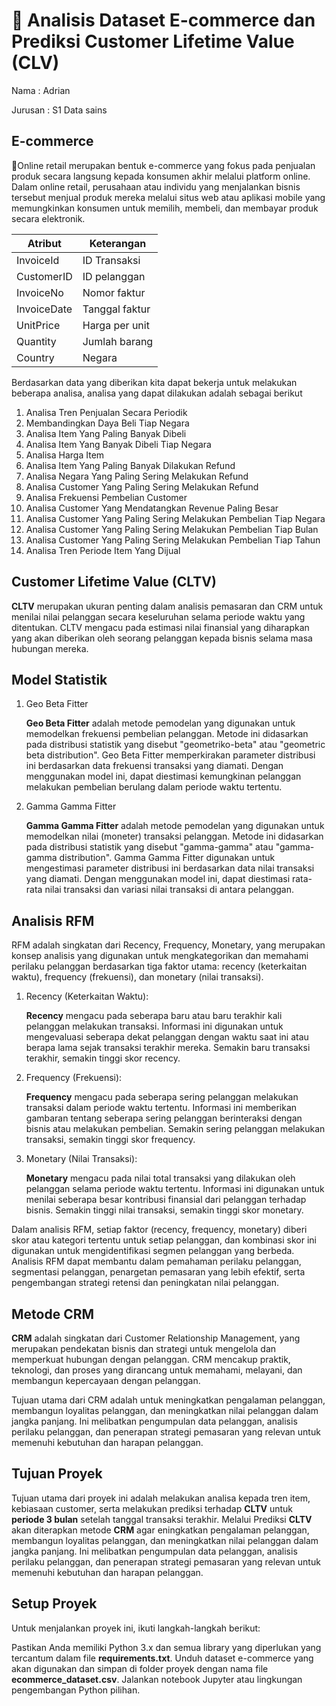 # 📖 Analisis Dataset E-commerce dan Prediksi Customer Lifetime Value (CLV)

Nama    : Adrian

Jurusan : S1 Data sains

## E-commerce

🏪Online retail merupakan bentuk e-commerce yang fokus pada penjualan produk secara langsung kepada konsumen akhir melalui platform online. Dalam online retail, perusahaan atau individu yang menjalankan bisnis tersebut menjual produk mereka melalui situs web atau aplikasi mobile yang memungkinkan konsumen untuk memilih, membeli, dan membayar produk secara elektronik.

| Atribut | Keterangan |
| --- | --- |
| InvoiceId | ID Transaksi |
| CustomerID | ID pelanggan |
| InvoiceNo | Nomor faktur |
| InvoiceDate | Tanggal faktur |
| UnitPrice | Harga per unit |
| Quantity | Jumlah barang |
| Country | Negara |

Berdasarkan data yang diberikan kita dapat bekerja untuk melakukan beberapa analisa, analisa yang dapat dilakukan adalah sebagai berikut
1. Analisa Tren Penjualan Secara Periodik
2. Membandingkan Daya Beli Tiap Negara
3. Analisa Item Yang Paling Banyak Dibeli
4. Analisa Item Yang Banyak Dibeli Tiap Negara
5. Analisa Harga Item
6. Analisa Item Yang Paling Banyak Dilakukan Refund
7. Analisa Negara Yang Paling Sering Melakukan Refund
8. Analisa Customer Yang Paling Sering Melakukan Refund
9. Analisa Frekuensi Pembelian Customer
10. Analisa Customer Yang Mendatangkan Revenue Paling Besar
11. Analisa Customer Yang Paling Sering Melakukan Pembelian Tiap Negara
12. Analisa Customer Yang Paling Sering Melakukan Pembelian Tiap Bulan
13. Analisa Customer Yang Paling Sering Melakukan Pembelian Tiap Tahun
14. Analisa Tren Periode Item Yang Dijual

## Customer Lifetime Value (CLTV)

**CLTV** merupakan ukuran penting dalam analisis pemasaran dan CRM untuk menilai nilai pelanggan secara keseluruhan selama periode waktu yang ditentukan. CLTV mengacu pada estimasi nilai finansial yang diharapkan yang akan diberikan oleh seorang pelanggan kepada bisnis selama masa hubungan mereka.

## Model Statistik

1. Geo Beta Fitter

    **Geo Beta Fitter** adalah metode pemodelan yang digunakan untuk memodelkan frekuensi pembelian pelanggan. Metode ini didasarkan pada distribusi statistik yang disebut "geometriko-beta" atau "geometric beta distribution". Geo Beta Fitter memperkirakan parameter distribusi ini berdasarkan data frekuensi transaksi yang diamati. Dengan menggunakan model ini, dapat diestimasi kemungkinan pelanggan melakukan pembelian berulang dalam periode waktu tertentu.

2. Gamma Gamma Fitter

    **Gamma Gamma Fitter** adalah metode pemodelan yang digunakan untuk memodelkan nilai (moneter) transaksi pelanggan. Metode ini didasarkan pada distribusi statistik yang disebut "gamma-gamma" atau "gamma-gamma distribution". Gamma Gamma Fitter digunakan untuk mengestimasi parameter distribusi ini berdasarkan data nilai transaksi yang diamati. Dengan menggunakan model ini, dapat diestimasi rata-rata nilai transaksi dan variasi nilai transaksi di antara pelanggan.

## Analisis RFM

RFM adalah singkatan dari Recency, Frequency, Monetary, yang merupakan konsep analisis yang digunakan untuk mengkategorikan dan memahami perilaku pelanggan berdasarkan tiga faktor utama: recency (keterkaitan waktu), frequency (frekuensi), dan monetary (nilai transaksi).

1. Recency (Keterkaitan Waktu):

    **Recency** mengacu pada seberapa baru atau baru terakhir kali pelanggan melakukan transaksi. Informasi ini digunakan untuk mengevaluasi seberapa dekat pelanggan dengan waktu saat ini atau berapa lama sejak transaksi terakhir mereka. Semakin baru transaksi terakhir, semakin tinggi skor recency.

2. Frequency (Frekuensi):

    **Frequency** mengacu pada seberapa sering pelanggan melakukan transaksi dalam periode waktu tertentu. Informasi ini memberikan gambaran tentang seberapa sering pelanggan berinteraksi dengan bisnis atau melakukan pembelian. Semakin sering pelanggan melakukan transaksi, semakin tinggi skor frequency.

3. Monetary (Nilai Transaksi):

    **Monetary** mengacu pada nilai total transaksi yang dilakukan oleh pelanggan selama periode waktu tertentu. Informasi ini digunakan untuk menilai seberapa besar kontribusi finansial dari pelanggan terhadap bisnis. Semakin tinggi nilai transaksi, semakin tinggi skor monetary.

Dalam analisis RFM, setiap faktor (recency, frequency, monetary) diberi skor atau kategori tertentu untuk setiap pelanggan, dan kombinasi skor ini digunakan untuk mengidentifikasi segmen pelanggan yang berbeda. Analisis RFM dapat membantu dalam pemahaman perilaku pelanggan, segmentasi pelanggan, penargetan pemasaran yang lebih efektif, serta pengembangan strategi retensi dan peningkatan nilai pelanggan.

## Metode CRM

**CRM** adalah singkatan dari Customer Relationship Management, yang merupakan pendekatan bisnis dan strategi untuk mengelola dan memperkuat hubungan dengan pelanggan. CRM mencakup praktik, teknologi, dan proses yang dirancang untuk memahami, melayani, dan membangun kepercayaan dengan pelanggan.

Tujuan utama dari CRM adalah untuk meningkatkan pengalaman pelanggan, membangun loyalitas pelanggan, dan meningkatkan nilai pelanggan dalam jangka panjang. Ini melibatkan pengumpulan data pelanggan, analisis perilaku pelanggan, dan penerapan strategi pemasaran yang relevan untuk memenuhi kebutuhan dan harapan pelanggan.

## Tujuan Proyek
Tujuan utama dari proyek ini adalah melakukan analisa kepada tren item, kebiasaan customer, serta melakukan prediksi terhadap **CLTV** untuk **periode 3 bulan** setelah tanggal transaksi terakhir. Melalui Prediksi **CLTV** akan diterapkan metode **CRM** agar eningkatkan pengalaman pelanggan, membangun loyalitas pelanggan, dan meningkatkan nilai pelanggan dalam jangka panjang. Ini melibatkan pengumpulan data pelanggan, analisis perilaku pelanggan, dan penerapan strategi pemasaran yang relevan untuk memenuhi kebutuhan dan harapan pelanggan. 

## Setup Proyek

Untuk menjalankan proyek ini, ikuti langkah-langkah berikut:

Pastikan Anda memiliki Python 3.x dan semua library yang diperlukan yang tercantum dalam file **requirements.txt**. Unduh dataset e-commerce yang akan digunakan dan simpan di folder proyek dengan nama file **ecommerce_dataset.csv**. Jalankan notebook Jupyter atau lingkungan pengembangan Python pilihan.